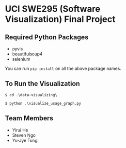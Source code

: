 # UCI SWE295 (Software Visualization) Final Project
## Required Python Packages
- pyvis
- beautifulsoup4
- selenium

You can run `pip install` on all the above package names.

## To Run the Visualization
`$ cd .\data-visualizing\`

`$ python .\visualize_usage_graph.py`

## Team Members
- Yirui He
- Steven Ngo
- Yu-Jye Tung
